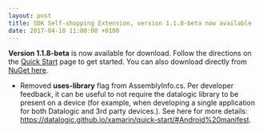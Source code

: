```yaml
---
layout: post
title: SDK Self-shopping Extension, version 1.1.8-beta now available
date: 2017-04-10 11:00:00 +0100
---
```


**Version 1.1.8-beta** is now available for download. Follow the directions on the <a href="{{ site.baseurl }}/quick-start">Quick Start</a> page to get started. You can also download directly from <a href="https://www.nuget.org/packages/datalogic-xamarin-sdk-selfshopping/1.1.8-beta">NuGet here</a>.

* Removed **uses-library** flag from AssemblyInfo.cs. Per developer feedback, it can be useful to not require the datalogic library to be present on a device (for example, when developing a single application for both Datalogic and 3rd party devices.). See here for more details: <a href="https://datalogic.github.io/xamarin/quick-start/#Android%20manifest">https://datalogic.github.io/xamarin/quick-start/#Android%20manifest</a>.



